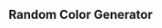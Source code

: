 ## Random Color Generator
<script>paletteICON=document.createElement('a');paletteICON.textContent='palette';paletteICON.style=`display: block!important;width: 100%;text-align: center;font-size: 48px;color: rgb(0,0,0,0.2);font-family: 'Material Icons';`;document.getElementsByTagName('html')[0].appendChild(paletteICON);document.bgColor = Math.floor(Math.random() * 16777215).toString(16);if(document.bgColor.length<6){document.bgColor=document.bgColor+0;randomColor=document.bgColor;if(document.bgColor.length<6){document.bgColor=document.bgColor+0;randomColor=document.bgColor;if(document.bgColor.length<6){document.bgColor=document.bgColor+0;randomColor=document.bgColor;if(document.bgColor.length<6){document.bgColor=document.bgColor+0;randomColor=document.bgColor;if(document.bgColor.length<6){document.bgColor=document.bgColor+0;randomColor=document.bgColor;if(document.bgColor.length<6){document.bgColor=document.bgColor+0;randomColor=document.bgColor;}else{randomColor=document.bgColor}}else{randomColor=document.bgColor}}else{randomColor=document.bgColor}}else{randomColor=document.bgColor}}else{randomColor=document.bgColor}}else{randomColor=document.bgColor};document.getElementsByTagName('html')[0].style='border: rgb(0,0,0,0.2) 80px solid;border-radius: 100px;height: calc(100% - 60px);margin: -50px;overflow: hidden;background-color:#'+randomColor;document.getElementsByTagName('body')[0].style="display:none";document.bgColor = Math.floor(Math.random() * 16777215).toString(16);document.onclick = function onclick() {document.bgColor = Math.floor(Math.random() * 16777215).toString(16);if(document.bgColor.length<6){document.bgColor=document.bgColor+0;randomColor=document.bgColor;if(document.bgColor.length<6){document.bgColor=document.bgColor+0;randomColor=document.bgColor;if(document.bgColor.length<6){document.bgColor=document.bgColor+0;randomColor=document.bgColor;if(document.bgColor.length<6){document.bgColor=document.bgColor+0;randomColor=document.bgColor;if(document.bgColor.length<6){document.bgColor=document.bgColor+0;randomColor=document.bgColor;if(document.bgColor.length<6){document.bgColor=document.bgColor+0;randomColor=document.bgColor;}else{randomColor=document.bgColor}}else{randomColor=document.bgColor}}else{randomColor=document.bgColor}}else{randomColor=document.bgColor}}else{randomColor=document.bgColor}}else{randomColor=document.bgColor};document.getElementsByTagName('html')[0].style='border: rgb(0,0,0,0.2) 80px solid;border-radius: 100px;height: calc(100% - 60px);margin: -50px;overflow: hidden;background-color:#'+randomColor;document.title='#'+randomColor.toUpperCase();document.title='Random Color Generator (#'+randomColor.toUpperCase()+')';colorname.textContent='#'+randomColor.toUpperCase();colorrgb.textContent=parseInt(randomColor.slice(0,2),16)+', '+parseInt(randomColor.slice(2,4),16)+', '+parseInt(randomColor.slice(4,6),16);};colorname=document.createElement('a');document.title='Random Color Generator (#'+randomColor.toUpperCase()+')';colorname.textContent='#'+randomColor.toUpperCase();colorname.style=`margin-top:-10px;display: block!important;width: 100%;text-align: center;font-size: 36px;color: rgb(0,0,0,0.2);font-family: 'Poppins';`;document.getElementsByTagName('html')[0].appendChild(colorname);colorrgb=document.createElement('a');colorrgb.textContent=parseInt(randomColor.slice(0,2),16)+', '+parseInt(randomColor.slice(2,4),16)+', '+parseInt(randomColor.slice(4,6),16);colorrgb.style=`margin-top:-16px;display: block!important;width: 100%;text-align: center;font-size: 24px;color: rgb(0,0,0,0.2);font-family: 'Poppins';`;document.getElementsByTagName('html')[0].appendChild(colorrgb)</script>
